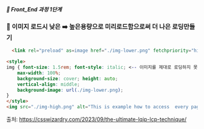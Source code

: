 ##### 🍑  Front_End 과정 1단계 

### 📖 이미지 로드시 낮은 ➡️ 높은용량으로 미리로드함으로써 더 나은 로딩만들기

```html
  <link rel="preload" as=image href="./img-lower.png" fetchpriority="high">

<style>
img { font-size: 1.5rem; font-style: italic; <-- 이미지를 제대로 로딩하지 못할때 alt속성에 입힐 글자효과
    max-width: 100%; 
    background-size: cover; height: auto;
    vertical-align: middle;
    background-image: url(./img-lower.png);
}
</style>
<img src="./img-high.png" alt="This is example how to access  every pages">
```
출처: https://csswizardry.com/2023/09/the-ultimate-lqip-lcp-technique/




